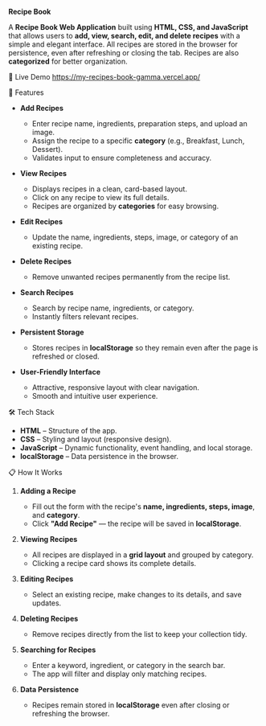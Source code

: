 **Recipe Book**

A **Recipe Book Web Application** built using **HTML, CSS, and JavaScript** that allows users to **add, view, search, edit, and delete recipes** with a simple and elegant interface. All recipes are stored in the browser for persistence, even after refreshing or closing the tab. Recipes are also **categorized** for better organization.

🚀 Live Demo
https://my-recipes-book-gamma.vercel.app/

📌 Features

- **Add Recipes**
  - Enter recipe name, ingredients, preparation steps, and upload an image.
  - Assign the recipe to a specific **category** (e.g., Breakfast, Lunch, Dessert).
  - Validates input to ensure completeness and accuracy.

- **View Recipes**
  - Displays recipes in a clean, card-based layout.
  - Click on any recipe to view its full details.
  - Recipes are organized by **categories** for easy browsing.

- **Edit Recipes**
  - Update the name, ingredients, steps, image, or category of an existing recipe.

- **Delete Recipes**
  - Remove unwanted recipes permanently from the recipe list.

- **Search Recipes**
  - Search by recipe name, ingredients, or category.
  - Instantly filters relevant recipes.

- **Persistent Storage**
  - Stores recipes in **localStorage** so they remain even after the page is refreshed or closed.

- **User-Friendly Interface**
  - Attractive, responsive layout with clear navigation.
  - Smooth and intuitive user experience.

🛠️ Tech Stack

- **HTML** – Structure of the app.
- **CSS** – Styling and layout (responsive design).
- **JavaScript** – Dynamic functionality, event handling, and local storage.
- **localStorage** – Data persistence in the browser.

📋 How It Works

1. **Adding a Recipe**
   - Fill out the form with the recipe's **name, ingredients, steps, image**, and **category**.
   - Click **"Add Recipe"** — the recipe will be saved in **localStorage**.

2. **Viewing Recipes**
   - All recipes are displayed in a **grid layout** and grouped by category.
   - Clicking a recipe card shows its complete details.

3. **Editing Recipes**
   - Select an existing recipe, make changes to its details, and save updates.

4. **Deleting Recipes**
   - Remove recipes directly from the list to keep your collection tidy.

5. **Searching for Recipes**
   - Enter a keyword, ingredient, or category in the search bar.
   - The app will filter and display only matching recipes.

6. **Data Persistence**
   - Recipes remain stored in **localStorage** even after closing or refreshing the browser.
